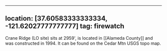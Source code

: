 
---
location: [37.60583333333334, -121.62027777777777]
tag: firewatch
---

Crane Ridge (LO site) sits at 2959', is located in [[Alameda County]] and was constructed in 1994. It can be found on the Cedar Mtn USGS topo map.
